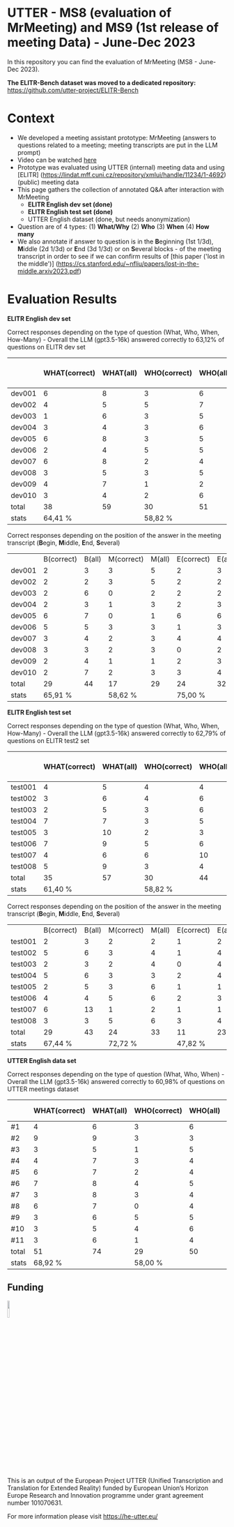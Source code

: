 # UTTER - MS8 (evaluation of MrMeeting) and MS9 (1st release of meeting Data) - June-Dec 2023 

In this repository you can find the evaluation of MrMeeting (MS8 - June-Dec 2023).


**The ELITR-Bench dataset was moved to a dedicated repository:** https://github.com/utter-project/ELITR-Bench
 
# Context

- We developed a meeting assistant prototype: MrMeeting (answers to questions related to a meeting; meeting transcripts are put in the LLM prompt)
- Video can be watched [here](https://tinyurl.com/UTTER-Meeting-Assistant)
- Prototype was evaluated using UTTER (internal) meeting data and using [ELITR] (https://lindat.mff.cuni.cz/repository/xmlui/handle/11234/1-4692) (public) meeting data
- This page gathers the collection of annotated Q&A after interaction with MrMeeting
    - **ELITR English dev set (done)**
    - **ELITR English test set (done)**
    - UTTER English dataset (done, but needs anonymization)
- Question are of 4 types: (1) **What/Why** (2) **Who** (3) **When** (4) **How many**
- We also annotate if answer to question is in the **B**eginning (1st 1/3d), **M**iddle (2d 1/3d) or **E**nd (3d 1/3d) or on **S**everal blocks - of the meeting transcript in order to see if we can confirm results of [this paper ('lost in the middle')] (https://cs.stanford.edu/~nfliu/papers/lost-in-the-middle.arxiv2023.pdf)

# Evaluation Results

**ELITR English dev set**

Correct responses depending on the type of question (What, Who, When, How-Many) - Overall the LLM (gpt3.5-16k) answered correctly to 63,12% of questions on ELITR dev set


|        | WHAT(correct) | WHAT(all) | WHO(correct) | WHO(all) | WHEN(correct) | WHEN(all) | HOW MANY(correct) | HOW MANY (all) | ALL (correct) |
|--------|---------------|-----------|--------------|----------|---------------|-----------|-------------------|----------------|---------------|
| dev001 | 6             | 8         | 3            | 6        | 0             | 1         | 1                 | 1              |               |
| dev002 | 4             | 5         | 5            | 7        | 1             | 1         | 1                 | 1              |               |
| dev003 | 1             | 6         | 3            | 5        | 1             | 2         | 1                 | 1              |               |
| dev004 | 3             | 4         | 3            | 6        | 1             | 1         | 1                 | 2              |               |
| dev005 | 6             | 8         | 3            | 5        | 2             | 2         | 1                 | 1              |               |
| dev006 | 2             | 4         | 5            | 5        | 3             | 4         | 0                 | 0              |               |
| dev007 | 6             | 8         | 2            | 4        | 2             | 2         | 1                 | 1              |               |
| dev008 | 3             | 5         | 3            | 5        | 1             | 2         | 1                 | 1              |               |
| dev009 | 4             | 7         | 1            | 2        | 0             | 1         | 1                 | 1              |               |
| dev010 | 3             | 4         | 2            | 6        | 2             | 5         | 0                 | 1              |               |
| total  | 38            | 59        | 30           | 51       | 13            | 21        | 8                 | 10             |               |
| stats  | 64,41 %     |           | 58,82 %    |          | 61,90 %     |           | 80,00 %         |                | 63,12 %     |


Correct responses depending on the position of the answer in the meeting transcript (**B**egin, **M**iddle, **E**nd, **S**everal)

|        |            |        |            |        |            |        |            |        |
|--------|------------|--------|------------|--------|------------|--------|------------|--------|
|        | B(correct) | B(all) | M(correct) | M(all) | E(correct) | E(all) | S(correct) | S(all) |
| dev001 | 2          | 3      | 3          | 5      | 2          | 3      | 3          | 5      |
| dev002 | 2          | 2      | 3          | 5      | 2          | 2      | 4          | 5      |
| dev003 | 2          | 6      | 0          | 2      | 2          | 2      | 2          | 4      |
| dev004 | 2          | 3      | 1          | 3      | 2          | 3      | 3          | 4      |
| dev005 | 6          | 7      | 0          | 1      | 6          | 6      | 0          | 2      |
| dev006 | 5          | 5      | 3          | 3      | 1          | 3      | 1          | 2      |
| dev007 | 3          | 4      | 2          | 3      | 4          | 4      | 2          | 4      |
| dev008 | 3          | 3      | 2          | 3      | 0          | 2      | 3          | 5      |
| dev009 | 2          | 4      | 1          | 1      | 2          | 3      | 1          | 3      |
| dev010 | 2          | 7      | 2          | 3      | 3          | 4      | 0          | 2      |
| total  | 29         | 44     | 17         | 29     | 24         | 32     | 19         | 36     |
| stats  | 65,91 %  |        | 58,62 %  |        | 75,00 %  |        | 52,78 %  |        |




**ELITR English test set**

Correct responses depending on the type of question (What, Who, When, How-Many) - Overall the LLM (gpt3.5-16k) answered correctly to 62,79% of questions on ELITR test2 set


|        | WHAT(correct) | WHAT(all) | WHO(correct) | WHO(all) | WHEN(correct) | WHEN(all) | HOW MANY(correct) | HOW MANY (all) | ALL (correct) |
|--------|---------------|-----------|--------------|----------|---------------|-----------|-------------------|----------------|---------------|
| test001 | 4             | 5         | 4            | 4        | 0             | 0         | 2                 | 3              |               |
| test002 | 3             | 6         | 4            | 6        | 2             | 3         | 1                 | 1              |               |
| test003 | 2             | 5         | 3            | 6        | 1             | 4         | 0                 | 0              |               |
| test004 | 7             | 7         | 3            | 5        | 2             | 3         | 0                 | 1              |               |
| test005 | 3             | 10         | 2            | 3        | 3             | 3         | 0                 | 1              |               |
| test006 | 7             | 9         | 5            | 6        | 1             | 1         | 0                 | 0              |               |
| test007 | 4             | 6         | 6            | 10        | 0             | 4         | 0                 | 0              |               |
| test008 | 5             | 9         | 3            | 4        | 2             | 2         | 2                 | 2              |               |
| total  | 35            | 57        | 30           | 44       | 11            | 20        | 5                 | 8             |               |
| stats  | 61,40 %     |           | 58,82 %    |          | 55,00 %     |           | 62,50 %         |                | 62,79 %     |





Correct responses depending on the position of the answer in the meeting transcript (**B**egin, **M**iddle, **E**nd, **S**everal)

|        |            |        |            |        |            |        |            |        |
|--------|------------|--------|------------|--------|------------|--------|------------|--------|
|        | B(correct) | B(all) | M(correct) | M(all) | E(correct) | E(all) | S(correct) | S(all) |
| test001 | 2          | 3      | 2          | 2      | 1          | 2      | 5          | 5      |
| test002 | 5          | 6      | 3          | 4      | 1          | 4      | 1          | 2      |
| test003 | 2          | 3      | 2          | 4      | 0          | 4      | 2          | 4      |
| test004 | 5          | 6      | 3          | 3      | 2          | 4      | 2          | 3      |
| test005 | 2          | 5      | 3          | 6      | 1          | 1      | 2          | 5      |
| test006 | 4          | 4      | 5          | 6      | 2          | 3      | 2          | 3      |
| test007 | 6          | 13      | 1          | 2      | 1          | 1      | 2          | 4      |
| test008 | 3          | 3      | 5          | 6      | 3          | 4      | 1          | 4      |
| total  | 29         | 43     | 24         | 33     | 11         | 23     | 17         | 30     |
| stats  | 67,44 %  |        | 72,72 %  |        | 47,82 %  |        | 56,67 %  |        |





**UTTER English data set**

Correct responses depending on the type of question (What, Who, When) - Overall the LLM (gpt3.5-16k) answered correctly to 60,98% of questions on UTTER meetings dataset

|       | WHAT(correct) | WHAT(all) | WHO(correct) | WHO(all) | WHEN(correct) | WHEN(all) | ALL (correct) |
|-------|---------------|-----------|--------------|----------|---------------|-----------|---------------|
| #1    | 4             | 6         | 3            | 6        | 1             | 3         |               |
| #2    | 9             | 9         | 3            | 3        | 3             | 3         |               |
| #3    | 3             | 5         | 1            | 5        | 4             | 5         |               |
| #4    | 4             | 7         | 3            | 4        | 2             | 4         |               |
| #5    | 6             | 7         | 2            | 4        | 1             | 4         |               |
| #6    | 7             | 8         | 4            | 5        | 1             | 2         |               |
| #7    | 3             | 8         | 3            | 4        | 1             | 3         |               |
| #8    | 6             | 7         | 0            | 4        | 1             | 3         |               |
| #9    | 3             | 6         | 5            | 5        | 3             | 4         |               |
| #10   | 3             | 5         | 4            | 6        | 0             | 4         |               |
| #11   | 3             | 6         | 1            | 4        | 3             | 5         |               |
| total | 51            | 74        | 29           | 50       | 20            | 40        |               |
| stats | 68,92 %     |           | 58,00 %    |          | 50,00 %     |           | 60,98 %     |



## Funding

<img src="https://upload.wikimedia.org/wikipedia/commons/thumb/b/b7/Flag_of_Europe.svg/1200px-Flag_of_Europe.svg.png" width=10% height=10%> 

This is an output of the European Project UTTER (Unified Transcription and Translation for Extended Reality) funded by European Union’s Horizon Europe Research and Innovation programme under grant agreement number 101070631.

For more information please visit https://he-utter.eu/
